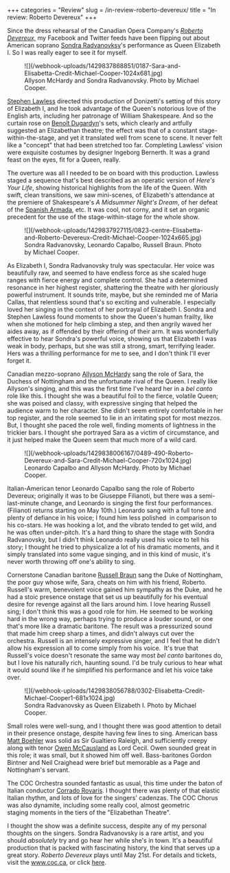 +++
categories = "Review"
slug = /in-review-roberto-devereux/
title = "In review: Roberto Devereux"
+++

Since the dress rehearsal of the Canadian Opera Company's [_Roberto Devereux,_](http://www.coc.ca/PerformancesAndTickets/1314Season/RobertoDevereux.aspx) my Facebook and Twitter feeds have been flipping out about American soprano [Sondra Radvanovksy](http://www.sondraradvanovsky.com/)'s performance as Queen Elizabeth I. So I was really eager to see it for myself.

<figure data-type="image">
![](/webhook-uploads/1429837868851/0187-Sara-and-Elisabetta-Credit-Michael-Cooper-1024x681.jpg)
<figcaption>Allyson McHardy and Sondra Radvanovsky. Photo by Michael Cooper.</figcaption>
</figure>

[Stephen Lawless](http://www.askonasholt.co.uk/artists/directors/stephen-lawless) directed this production of Donizetti's setting of this story of Elizabeth I, and he took advantage of the Queen's notorious love of the English arts, including her patronage of William Shakespeare. And so the curtain rose on [Benoît Dugardyn](http://www.b-dugardyn.be/)'s sets, which clearly and artfully suggested an Elizabethan theatre; the effect was that of a constant stage-within-the-stage, and yet it translated well from scene to scene. It never felt like a "concept" that had been stretched too far. Completing Lawless' vision were exquisite costumes by designer Ingeborg Bernerth. It was a grand feast on the eyes, fit for a Queen, really.

The overture was all I needed to be on board with this production. Lawless staged a sequence that's best described as an operatic version of _Here's Your Life_, showing historical highlights from the life of the Queen. With swift, clean transitions, we saw mini-scenes, of Elizabeth's attendance at the premiere of Shakespeare's _A Midsummer Night's Dream_, of her defeat of the [Spanish Armada](http://en.wikipedia.org/wiki/Spanish_Armada), etc. It was cool, not corny, and it set an organic precedent for the use of the stage-within-stage for the whole show.
<figure data-type="image">
![](/webhook-uploads/1429837927115/0823-centre-Elisabetta-and-Roberto-Devereux-Credit-Michael-Cooper-1024x665.jpg)
<figcaption>Sondra Radvanovsky, Leonardo Capalbo, Russell Braun. Photo by Michael Cooper.</figcaption>
</figure>

As Elizabeth I, Sondra Radvanovsky truly was spectacular. Her voice was beautifully raw, and seemed to have endless force as she scaled huge ranges with fierce energy and complete control. She had a determined resonance in her highest register, shattering the theatre with her gloriously powerful instrument. It sounds trite, maybe, but she reminded me of Maria Callas, that relentless sound that's so exciting and vulnerable. I especially loved her singing in the context of her portrayal of Elizabeth I. Sondra and Stephen Lawless found moments to show the Queen's human frailty, like when she motioned for help climbing a step, and then angrily waved her aides away, as if offended by their offering of their arm. It was wonderfully effective to hear Sondra's powerful voice, showing us that Elizabeth I was weak in body, perhaps, but she was still a strong, smart, terrifying leader. Hers was a thrilling performance for me to see, and I don't think I'll ever forget it.

Canadian mezzo-soprano [Allyson McHardy](http://www.allysonmchardy.com/) sang the role of Sara, the Duchess of Nottingham and the unfortunate rival of the Queen. I really like Allyson's singing, and this was the first time I've heard her in a _bel canto_ role like this. I thought she was a beautiful foil to the fierce, volatile Queen; she was poised and classy, with expressive singing that helped the audience warm to her character. She didn't seem entirely comfortable in her top register, and the role seemed to lie in an irritating spot for most mezzos. But, I thought she paced the role well, finding moments of lightness in the trickier bars. I thought she portrayed Sara as a victim of circumstance, and it just helped make the Queen seem that much more of a wild card.

<figure data-type="image">
![](/webhook-uploads/1429838006167/0489-490-Roberto-Devereux-and-Sara-Credit-Michael-Cooper-720x1024.jpg)
<figcaption>Leonardo Capalbo and Allyson McHardy. Photo by Michael Cooper.</figcaption>
</figure>

Italian-American tenor Leonardo Capalbo sang the role of Roberto Devereux; originally it was to be Giuseppe Filianoti, but there was a semi-last-minute change, and Leonardo is singing the first four performances. (Filianoti returns starting on May 10th.) Leonardo sang with a full tone and plenty of defiance in his voice; I found him less polished  in comparison to his co-stars. He was hooking a lot, and the vibrato tended to get wild, and he was often under-pitch. It's a hard thing to share the stage with Sondra Radvanovsky, but I didn't think Leonardo really used his voice to tell his story; I thought he tried to physicalize a lot of his dramatic moments, and it simply translated into some vague singing, and in this kind of music, it's never worth throwing off one's ability to sing.

Cornerstone Canadian baritone [Russell Braun](http://www.russellbraun.com/) sang the Duke of Nottingham, the poor guy whose wife, Sara, cheats on him with his friend, Roberto. Russell's warm, benevolent voice gained him sympathy as the Duke, and he had a stoic presence onstage that set us up beautifully for his eventual desire for revenge against all the liars around him. I love hearing Russell sing; I don't think this was a good role for him. He seemed to be working hard in the wrong way, perhaps trying to produce a louder sound, or one that's more like a dramatic baritone. The result was a pressurized sound that made him creep sharp a times, and didn't always cut over the orchestra. Russell is an intensely expressive singer, and I feel that he didn't allow his expression all to come simply from his voice.  It's true that Russell's voice doesn't resonate the same way most _bel canto_ baritones do, but I love his naturally rich, haunting sound. I'd be truly curious to hear what it would sound like if he simplified his performance and let his voice take over.

<figure data-type="image">
![](/webhook-uploads/1429838056788/0302-Elisabetta-Credit-Michael-Cooper1-681x1024.jpg)
<figcaption>Sondra Radvanovsky as Queen Elizabeth I. Photo by Michael Cooper.</figcaption>
</figure>

Small roles were well-sung, and I thought there was good attention to detail in their presence onstage, despite having few lines to sing. American bass [Matt Boehler](http://www.mattboehler.com/) was solid as Sir Gualtiero Raleigh, and sufficiently creepy along with tenor [Owen McCausland](http://www.coc.ca/ExploreAndLearn/NewToOpera/OnlineLearningCentre/ParlandoTheCOCBlog.aspx?EntryID=24213) as Lord Cecil. Owen sounded great in this role; it was small, but it showed him off well. Bass-baritones Gordon Bintner and Neil Craighead were brief but memorable as a Page and Nottingham's servant.

The COC Orchestra sounded fantastic as usual, this time under the baton of Italian conductor [Corrado Rovaris](http://www.opus3artists.com/artists/corrado-rovaris). I thought there was plenty of that elastic Italian rhythm, and lots of love for the singers' cadenzas. The COC Chorus was also dynamite, including some really cool, almost geometric staging moments in the tiers of the "Elizabethan Theatre".

I thought the show was a definite success, despite any of my personal thoughts on the singers. Sondra Radvanovsky is a rare artist, and you should _absolutely_ try and go hear her while she's in town. It's a beautiful production that is packed with fascinating history, the kind that serves up a great story. _Roberto Devereux_ plays until May 21st. For details and tickets, visit the www.coc.ca, or click [here](http://www.coc.ca/PerformancesAndTickets/1314Season/RobertoDevereux.aspx).
